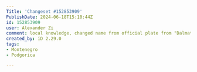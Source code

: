```yaml
---
Title: 'Changeset #152853909'
PublishDate: 2024-06-18T15:10:44Z
id: 152853909
user: Alexander Zi
comment: local knowledge, changed name from official plate from "Dalmatinska" to "Ulica 15 Vranici". Added gap, there is a huge rock at the way working as a dead end for cars
created_by: iD 2.29.0
tags:
- Montenegro
- Podgorica

---
```

